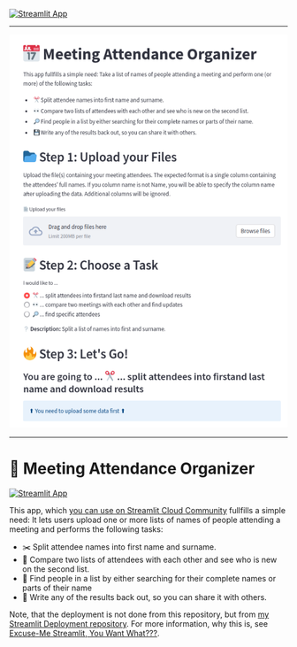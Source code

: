 
[![Streamlit App](https://static.streamlit.io/badges/streamlit_badge_black_white.svg)](https://walkenho-streamlit-meeting-attendance-o-srcmaorganizerui-djmdyv.streamlit.app/)

---
![Meeting Attendance Organizer](ui.png)

---
# 📅 Meeting Attendance Organizer

[![Streamlit App](https://static.streamlit.io/badges/streamlit_badge_black_white.svg)](https://walkenho-streamlit-meeting-attendance-o-srcmaorganizerui-djmdyv.streamlit.app/)

This app, which [you can use on Streamlit Cloud Community](https://walkenho-streamlit-meeting-attendance-o-srcmaorganizerui-djmdyv.streamlit.app/) fullfills a simple need: It lets users upload one or more lists of names of people attending a meeting and performs the following tasks:

* ✂️ Split attendee names into first name and surname.
* 👀 Compare two lists of attendees with each other and see who is new on the second list.
* 🔎 Find people in a list by either searching for their complete names or parts of their name
* 💾 Write any of the results back out, so you can share it with others.

Note, that the deployment is not done from this repository, but from [my Streamlit Deployment repository](https://github.com/walkenho-streamlit). For more information, why this is, see [Excuse-Me Streamlit, You Want What???](https://walkenho.github.io/excuse-me-streamlit-cloud-you-want-what/).
